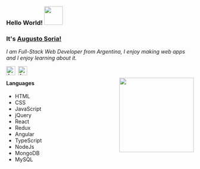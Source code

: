 ### **Hello World!** <img src="https://c.tenor.com/AUHgwWxTw14AAAAj/dm4uz3-foekoe.gif" width="50px"></img>
### **It's [Augusto Soria!](https://augustosoria.github.io/)**
*I am Full-Stack Web Developer from Argentina, I enjoy making web apps and I enjoy learning about it.*

<a href="https://www.linkedin.com/in/augusto-soria-a8b7251b7/">
<img align="left" alt="Augusto Soria Linkedin" width="24px" src="https://www.svgrepo.com/show/37273/linkedin.svg" />
</a>
<a href="https://augustosoria.github.io/">
<img align="left" alt="Augusto Soria Web Personal" width="24px" style="margin-left: 5px" src="https://www.pngkit.com/png/detail/205-2055556_free-icons-png-web-icon-round-png.png" />
</a>

<br/>

<img src="https://raw.githubusercontent.com/gist/abhirampai/ce94b0b8345cd969d3cf997578487cdd/raw/b2dc51d4421db9d4a5a17be817e07dc8ad1e3375/hello.gif" align="right" width="200px" ></img>

#### Languages 

<ul>
<li>HTML</li>
<li>CSS</li>
<li>JavaScript</li>
<li>jQuery</li>
<li>React</li>
<li>Redux</li>
<li>Angular</li>
<li>TypeScript</li>
<li>NodeJs</li>
<li>MongoDB</li>
<li>MySQL</li>
</ul>

